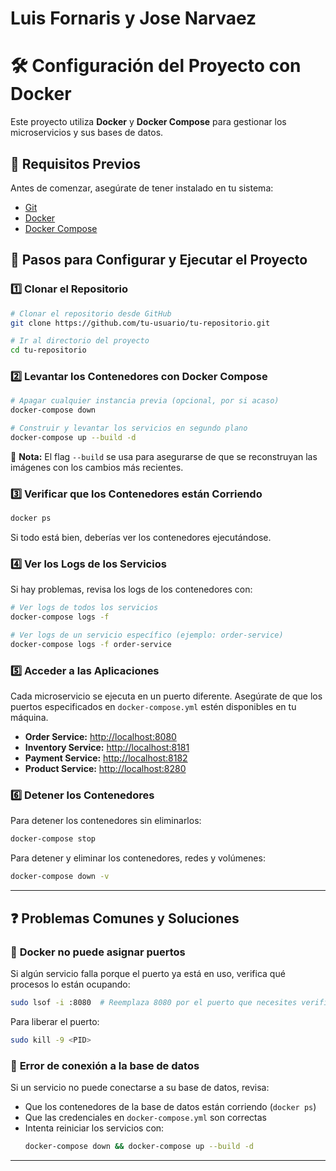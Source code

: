 # Luis Fornaris y Jose Narvaez
# 🛠️ Configuración del Proyecto con Docker

Este proyecto utiliza **Docker** y **Docker Compose** para gestionar los microservicios y sus bases de datos.

## 📌 **Requisitos Previos**
Antes de comenzar, asegúrate de tener instalado en tu sistema:
- [Git](https://git-scm.com/downloads)
- [Docker](https://www.docker.com/get-started)
- [Docker Compose](https://docs.docker.com/compose/install/)

## 🚀 **Pasos para Configurar y Ejecutar el Proyecto**

### 1️⃣ **Clonar el Repositorio**
```bash
# Clonar el repositorio desde GitHub
git clone https://github.com/tu-usuario/tu-repositorio.git

# Ir al directorio del proyecto
cd tu-repositorio
```

### 2️⃣ **Levantar los Contenedores con Docker Compose**
```bash
# Apagar cualquier instancia previa (opcional, por si acaso)
docker-compose down

# Construir y levantar los servicios en segundo plano
docker-compose up --build -d
```
📌 **Nota:** El flag `--build` se usa para asegurarse de que se reconstruyan las imágenes con los cambios más recientes.

### 3️⃣ **Verificar que los Contenedores están Corriendo**
```bash
docker ps
```
Si todo está bien, deberías ver los contenedores ejecutándose.

### 4️⃣ **Ver los Logs de los Servicios**
Si hay problemas, revisa los logs de los contenedores con:
```bash
# Ver logs de todos los servicios
docker-compose logs -f

# Ver logs de un servicio específico (ejemplo: order-service)
docker-compose logs -f order-service
```

### 5️⃣ **Acceder a las Aplicaciones**
Cada microservicio se ejecuta en un puerto diferente. Asegúrate de que los puertos especificados en `docker-compose.yml` estén disponibles en tu máquina.

- **Order Service:** [http://localhost:8080](http://localhost:8080)
- **Inventory Service:** [http://localhost:8181](http://localhost:8181)
- **Payment Service:** [http://localhost:8182](http://localhost:8182)
- **Product Service:** [http://localhost:8280](http://localhost:8280)

### 6️⃣ **Detener los Contenedores**
Para detener los contenedores sin eliminarlos:
```bash
docker-compose stop
```
Para detener y eliminar los contenedores, redes y volúmenes:
```bash
docker-compose down -v
```

---

## ❓ **Problemas Comunes y Soluciones**
### 🔴 **Docker no puede asignar puertos**
Si algún servicio falla porque el puerto ya está en uso, verifica qué procesos lo están ocupando:
```bash
sudo lsof -i :8080  # Reemplaza 8080 por el puerto que necesites verificar
```
Para liberar el puerto:
```bash
sudo kill -9 <PID>
```

### 🔴 **Error de conexión a la base de datos**
Si un servicio no puede conectarse a su base de datos, revisa:
- Que los contenedores de la base de datos están corriendo (`docker ps`)
- Que las credenciales en `docker-compose.yml` son correctas
- Intenta reiniciar los servicios con:
  ```bash
  docker-compose down && docker-compose up --build -d
  ```

---



